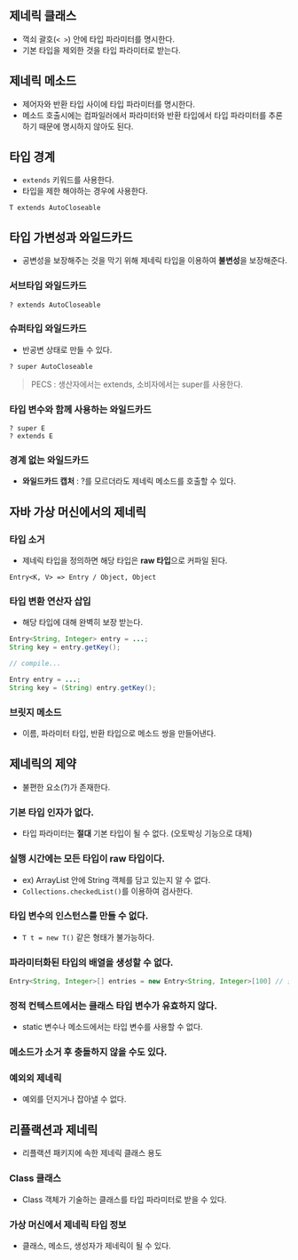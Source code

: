 ## 제네릭 클래스


- 꺽쇠 괄호(`< >`) 안에 타입 파라미터를 명시한다.
- 기본 타입을 제외한 것을 타입 파라미터로 받는다.


## 제네릭 메소드

- 제어자와 반환 타입 사이에 타입 파라미터를 명시한다. 
- 메소드 호출시에는 컴파일러에서 파라미터와 반환 타입에서 타입 파라미터를 추론하기 때문에 명시하지 않아도 된다.


## 타입 경계

- `extends` 키워드를 사용한다.
- 타입을 제한 해야하는 경우에 사용한다.

```text
T extends AutoCloseable
```


## 타입 가변성과 와일드카드

- 공변성을 보장해주는 것을 막기 위해 제네릭 타입을 이용하여 **불변성**을 보장해준다.

### 서브타입 와일드카드

```text
? extends AutoCloseable
```

### 슈퍼타입 와일드카드

- 반공변 상태로 만들 수 있다.

```text
? super AutoCloseable
```

> PECS : 생산자에서는 extends, 소비자에서는 super를 사용한다.

### 타입 변수와 함께 사용하는 와일드카드

```text
? super E
? extends E
```

### 경계 없는 와일드카드

- **와일드카드 캡처** : ?를 모르더라도 제네릭 메소드를 호출할 수 있다.


## 자바 가상 머신에서의 제네릭

### 타입 소거

- 제네릭 타입을 정의하면 해당 타입은 **raw 타입**으로 커파일 된다.

```text
Entry<K, V> => Entry / Object, Object
```

### 타입 변환 연산자 삽입

- 해당 타입에 대해 완벽히 보장 받는다.

```java
Entry<String, Integer> entry = ...;
String key = entry.getKey();

// compile...

Entry entry = ...;
String key = (String) entry.getKey();
```

### 브릿지 메소드

- 이름, 파라미터 타입, 반환 타입으로 메소드 쌍을 만들어낸다.


## 제네릭의 제약

- 불편한 요소(?)가 존재한다.

### 기본 타입 인자가 없다.

- 타입 파라미터는 **절대** 기본 타입이 될 수 없다. (오토박싱 기능으로 대체)

### 실행 시간에는 모든 타입이 **raw 타입**이다.

- ex) ArrayList 안에 String 객체를 담고 있는지 알 수 없다.
- `Collections.checkedList()`를 이용하여 검사한다.

### 타입 변수의 인스턴스를 만들 수 없다.

- `T t = new T()` 같은 형태가 불가능하다.

### 파라미터화된 타입의 배열을 생성할 수 없다.

```java
Entry<String, Integer>[] entries = new Entry<String, Integer>[100] // 불가능
``` 

### 정적 컨텍스트에서는 클래스 타입 변수가 유효하지 않다.

- static 변수나 메소드에서는 타입 변수를 사용할 수 없다.

### 메소드가 소거 후 충돌하지 않을 수도 있다.

### 예외외 제네릭

- 예외를 던지거나 잡아낼 수 없다.


## 리플랙션과 제네릭

- 리플랙션 패키지에 속한 제네릭 클래스 용도

### Class<T> 클래스

- Class 객체가 기술하는 클래스를 타입 파라미터로 받을 수 있다.

### 가상 머신에서 제네릭 타입 정보

- 클래스, 메소드, 생성자가 제네릭이 될 수 있다.